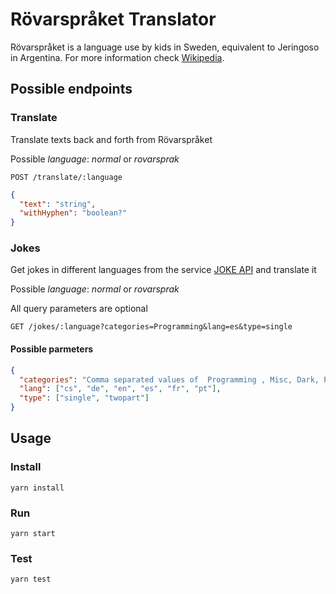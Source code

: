 # Rövarspråket Translator

Rövarspråket is a language use by kids in Sweden, equivalent to Jeringoso in Argentina.
For more information check [Wikipedia](https://sv.wikipedia.org/wiki/R%C3%B6varspr%C3%A5ket).

## Possible endpoints

### Translate

Translate texts back and forth from Rövarspråket

Possible _language_: _normal_ or _rovarsprak_

`POST /translate/:language`

```json
{
  "text": "string",
  "withHyphen": "boolean?"
}
```

### Jokes

Get jokes in different languages from the service [JOKE API](https://sv443.net/jokeapi/v2/) and translate it

Possible _language_: _normal_ or _rovarsprak_

All query parameters are optional

`GET /jokes/:language?categories=Programming&lang=es&type=single`

#### Possible parmeters

```json
{
  "categories": "Comma separated values of  Programming , Misc, Dark, Pun, Spooky, Christmas, Any",
  "lang": ["cs", "de", "en", "es", "fr", "pt"],
  "type": ["single", "twopart"]
}
```

## Usage

### Install

`yarn install`

### Run

`yarn start`

### Test

`yarn test`
